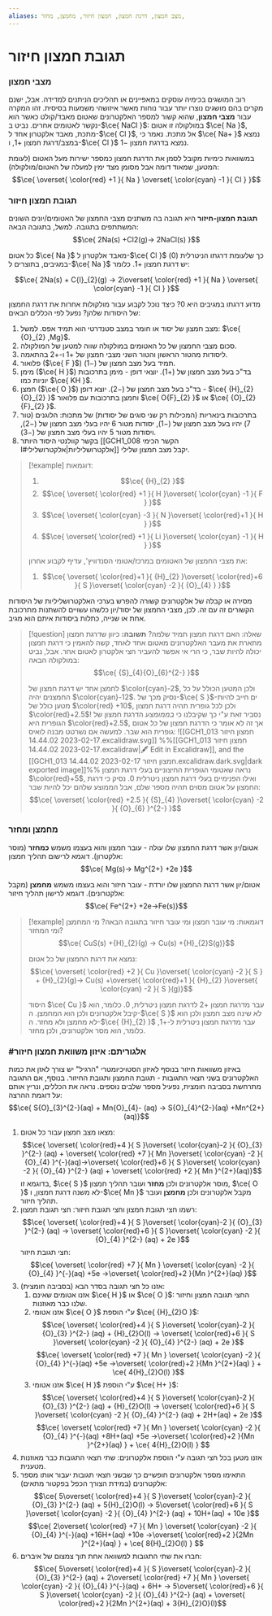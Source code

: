 ```yaml
---
aliases: מצב חמצון, דרגת חמצון, חמצון חיזור, מחמצן, מחזר, 
---
```

# תגובת חמצון חיזור

### מצבי חמצון

רוב המושגים בכימיה עוסקים במאפיינים או תהליכים הניתנים למדידה. אבל, ישנם מקרים בהם מושגים נוצרו יותר עבור נוחות מאשר איזושהי משמעות בסיסית. זהו המקרה עבור **מצבי חמצון**, שהוא קשור למספר האלקטרונים שאטום מאבד/קולט כאשר הוא נקשר לאטומים אחרים.
נביט ב-$\ce{ NaCl }$: במולקולה זו אטום $\ce{ Na }$, מתכת, מאבד אלקטרון אחד ל-$\ce{ Cl }$, אל מתכת. נאמר כי $\ce{ Na+ }$ נמצא במצב/דרגת חמצון $+1$, ו-$\ce{ Cl }$ נמצא בדרגת חמצון $-1$.

במשוואות כימיות מקובל לסמן את הדרגת חמצון כמספר ישירות מעל האטום (לעומת המטען, שמאוד דומה אבל מסומן מצד ימין למעלה של האטום/מולקולה):
$$\ce{ \overset{ \color{red} +1 }{ Na } \overset{ \color{cyan} -1   }{ Cl } }$$


### תגובת חמצון חיזור

**תגובת חמצון-חיזור** היא תגובה בה משתנים מצבי החמצון של האטומים/יונים השונים המשתתפים בתגובה. למשל, בתגובה הבאה:
$$\ce{ 2Na(s) +Cl2(g)-> 2NaCl(s) }$$

כל אטום $\ce{ Na }$ מאבד אלקטרון ל-$\ce{ Cl }$ כך שלעומת דרגתו הניטרלית ($0$) במגיבים, בתוצרים ל-$\ce{ Na }$ יש דרגת חמצון $+1$. כלומר:

$$\ce{ 2Na(s) + C{l}_{2}(g) -> 2\overset{ \color{red} +1  }{ Na } \overset{ \color{cyan} -1  }{ Cl } }$$

מדוע דרגתו במגיבים היא $0$? כיצד נוכל לקבוע עבור מולקולות אחרות את דרגת החמצון של היסודות שלהן? נפעל לפי הכללים הבאים:
1. מצב חמצון של יסוד או חומר במצב סטנדרטי הוא תמיד אפס. למשל: $\ce{ {O}_{2} ,Mg}$.
2. סכום מצבי החמצון של כל האטומים במולקולה שווה למטען של המולקולה.
3. ליסודות מהטור הראשון והטור השני מצבי חמצון של $+1$ ו-$+2$ בהתאמה.
4. פלואור ($\ce{ F }$) תמיד בעל מצב חמצון של $(-1)$.
5. מימן ($\ce{ H }$) בד"כ בעל מצב חמצון של $(+1)$. יוצאי דופן - מימן בתרכובות יוניות כמו $\ce{ KH }$.
6. חמצן ($\ce{ O }$) בד"כ בעל מצב חמצון של $(-2)$. יוצא דופן - $\ce{ {H}_{2}{O}_{2} }$ וחמצן בתרכובות עם פלואור $\ce{ O{F}_{2} }$ או $\ce{ {O}_{2}{F}_{2} }$.
7. בתרכובות בינאריות (המכילות רק שני סוגים של יסודות) של מתכות: הלוגנים (טור 7) יהיו בעל מצב חמצון של $(-1)$, יסודות מטור $6$ יהיו בעלי מצב חמצון של $(-2)$, ויסודות מטור $5$ יהיו בעלי מצב חמצון של $(-3)$.
8. בקשר קוולנטי היסוד היותר [[GCH1_008 הקשר הכימי I#אלקטרושליליות|אלקטרושלילי]] יקבל מצב חמצון שלילי.

>[!example] דוגמאות:
>1.	$$\ce{ {H}_{2} }$$
>2. $$\ce{ \overset{ \color{red} +1  }{ H }\overset{ \color{cyan} -1  }{ F } }$$
>3. $$\ce{ \overset{ \color{cyan} -3 }{ N }\overset{ \color{red}+1  }{ H } }$$
>4. $$\ce{ \overset{ \color{red} +1  }{ Li }\overset{ \color{cyan} -1  }{ H } }$$
>
>את מצבי החמצון של האטומים במרכז/אטומי הסנדוויץ', עדיף לקבוע אחרון:
>1. $$\ce{ \overset{ \color{red}+1  }{ {H}_{2} }\overset{ \color{red}+6  }{ S }\overset{ \color{cyan} -2  }{ {O}_{4} } }$$

מסירה או קבלה של אלקטרונים קשורה להפרש בערכי האלקטרושליליות של היסודות הקשורים זה עם זה. לכן, מצבי החמצון של יסוד/יון כלשהו עשויים להשתנות מתרכובת אחת או שנייה, כתלות ביסודות איתם הוא מגיב.

>[!question] שאלה:
>האם דרגת חמצון תמיד שלמה?
>**תשובה:**
>כיוון שדרגת חמצון מתארת את מעבר האלקטרונים מאטום אחד לאחד, קשה להאמין כי דרגת חמצון יכולה להיות שבר, כי הרי אי אפשר להעביר חצי אלקטרון לאטום אחר. אבל, נביט במולקולה הבאה:
>$$\ce{ {S}_{4}{O}_{6}^{2-} }$$
>
>לחמצן אחד יש דרגת חמצון של $\color{cyan}-2$, ולכן המטען הכולל על כל החמצנים יהיה $\color{cyan}-12$. נסיק מכך של-$\ce{ S }$-ים חייב להיות מטען כולל של $\color{red} +10$, ולכן לכל גופרית תהיה דרגת חמצון $\color{red}+2.5$!
>נסביר זאת ע"י כך שקיבלנו כי *בממומצע* הדרגת חמצון של הגופרית היא $\color{red}+2.5$, אך זה לא אומר כי הדרגת חמצון של *כל* אטום גופרית הוא שבר. למעשה אם נשרטט מבנה לואיס:
>![[GCH1_013 חמצון חיזור 2023-02-17 14.44.02.excalidraw.svg]]
%%[[GCH1_013 חמצון חיזור 2023-02-17 14.44.02.excalidraw|🖋 Edit in Excalidraw]], and the [[GCH1_013 חמצון חיזור 2023-02-17 14.44.02.excalidraw.dark.svg|dark exported image]]%%
>נראה שאטומי הגופרית החיצוניים בעלי דרגת חמצון $\color{red}+5$, ואילו הפנימיים בעלי דרגת חמצון ניטרלית $0$.
>נסיק כי דרגת החמצון על אטום מסוים תהיה מספר שלם, אבל הממוצע שלהם יכל להיות שבר:
>$$\ce{ \overset{ \color{red} +2.5 }{ {S}_{4} }\overset{ \color{cyan} -2 }{ {O}_{6} }^{2-} }$$




### מחמצן ומחזר
 
אטום/יון אשר דרגת החמצון שלו עולה - עובר חמצון והוא בעצמו משמש **כמחזר** (מוסר אלקטרון). דוגמא לרישום תהליך חמצון:
$$\ce{ Mg(s)-> Mg^{2+} +2e }$$

אטום/יון אשר דרגת החמצון שלו יורדת - עובר חיזור והוא בעצמו משמש **מחמצן** (מקבל אלקטרונים). דוגמא לרישון תהליך חיזור:
$$\ce{ Fe^{2+}  +2e->Fe(s)}$$

>[!example] דוגמאות:
>מי עובר חמצון ומי עובר חיזור בתגובה הבאה? מי המחמצן ומי המחזר?
>$$\ce{ CuS(s) +{H}_{2}(g) -> Cu(s) +{H}_{2}S(g)}$$
>
>נמצא את דרגת החמצון של כל אטום:
>$$\ce{ \overset{ \color{red} +2  }{ Cu }\overset{ \color{cyan} -2  }{ S } + {H}_{2}(g)-> Cu(s) +\overset{ \color{red}+1  }{ {H}_{2} }\overset{ \color{cyan} -2  }{ S }(g)}$$
>
> היסוד $\ce{ Cu }$ עבר מדרגת חמצון $+2$ לדרגת חמצון ניטרלית, $0$. כלומר, הוא קיבל אלקטרונים ולכן הוא המחמצן. ה-$\ce{ S }$ לא שינה מצב חמצון ולכן הוא לא מחמצן ולא מחזר. ה-$\ce{ {H}_{2} }$ עבר מדרגת חמצון ניטרלית ל-$+1$, כלומר, הוא מסר אלקטרונים, ולכן מחזר.


### #אלגוריתם: איזון משוואת חמצון חיזור
באיזון משוואות חיזור בנוסף לאיזון הסטויכיומטרי "הרגיל" יש צורך לאזן את כמות האלקטרונים בשני חצאי התגובות - תגובת החמצון ותגובת החיזור. בנוסף, אם התגובה מתרחשת בסביבה חומצית, נפעיל מספר שלבים נוספים.
נראה את הכללים, ונריץ אותם על דוגמת ההרצה:
$$\ce{ S{O}_{3}^{2-}(aq) + Mn{O}_{4}- (aq) -> S{O}_{4}^{2-}(aq) +Mn^{2+}(aq)}$$
1. מצאו מצב חמצון עבור כל אטום:
	$$\ce{ \overset{ \color{red}+4  }{ S }\overset{ \color{cyan}-2  }{ {O}_{3} }^{2-} (aq) + \overset{ \color{red} +7  }{ Mn }\overset{ \color{cyan} -2  }{ {O}_{4} }^{-}(aq)->\overset{ \color{red}+6  }{ S }\overset{ \color{cyan} -2 }{ {O}_{4} }^{2-} (aq) + \overset{ \color{red} +2  }{ Mn  }^{2+}(aq)}$$
	 בדוגמא זו, $\ce{ S }$ מוסר אלקטרונים ולכן **מחזר** ועובר תהליך חמצון, $\ce{ O }$ לא משנה דרגת חמצון, ו-$\ce{ Mn }$ מקבל אלקטרונים ולכן **מחמצן** ועובר תהליך חיזור.
2. רשמו חצי תגובת חמצון וחצי תגובת חיזור:
	חצי תגובת חמצון:
	$$\ce{ \overset{ \color{red}+4  }{ S }\overset{ \color{cyan}-2  }{ {O}_{3} }^{2-} (aq) -> \overset{ \color{red}+6  }{ S }\overset{ \color{cyan} -2 }{ {O}_{4} }^{2-} (aq) + 2e }$$
	חצי תגובת חיזור:
	$$\ce{  \overset{ \color{red} +7 }{ Mn } \overset{ \color{cyan} -2  }{ {O}_{4} }^{-}(aq) +5e ->\overset{ \color{red}+2  }{Mn  }^{2+}(aq)  }$$
3. אזנו כל חצי תגובה בסדר הבא (בסביבה חומצית):
	1. אזנו אטומים שאינם $\ce{ H }$ או $\ce{ O }$:
		החצי תגובה חמצון וחיזור שלנו כבר מאוזנות.
	2. אזנו אטומי $\ce{ O }$ ע"י הוספת $\ce{ {H}_{2}O }$:
		$$\ce{ \overset{ \color{red}+4  }{ S }\overset{ \color{cyan}-2  }{ {O}_{3} }^{2-} (aq) + {H}_{2}O(l) -> \overset{ \color{red}+6  }{ S }\overset{ \color{cyan} -2 }{ {O}_{4} }^{2-} (aq) + 2e }$$
		$$\ce{  \overset{ \color{red} +7 }{ Mn } \overset{ \color{cyan} -2  }{ {O}_{4} }^{-}(aq) +5e ->\overset{ \color{red}+2  }{Mn  }^{2+}(aq)  } + \ce{ 4{H}_{2}O(l) }$$
	3. אזנו אטומי $\ce{ H }$ ע"י הוספת $\ce{ H+ }$:
		$$\ce{ \overset{ \color{red}+4  }{ S }\overset{ \color{cyan}-2  }{ {O}_{3} }^{2-} (aq) + {H}_{2}O(l) -> \overset{ \color{red}+6  }{ S }\overset{ \color{cyan} -2 }{ {O}_{4} }^{2-} (aq) + 2H+(aq) + 2e }$$
		$$\ce{  \overset{ \color{red} +7 }{ Mn } \overset{ \color{cyan} -2  }{ {O}_{4} }^{-}(aq) +8H+(aq) +5e ->\overset{ \color{red}+2  }{Mn  }^{2+}(aq)  } + \ce{ 4{H}_{2}O(l) } $$
4. אזנו מטען בכל חצי תגובה ע"י הוספת אלקטרונים:
	שתי חצאי התגובות כבר מאוזנות מטענית.
5. התאימו מספר אלקטרונים חופשיים כך שבשני חצאי תגובות יעבור אותו מספר אלקטרונים (במידת הצורך הכפל בפקטור מתאים):
	$$\ce{ 5\overset{ \color{red}+4  }{ S }\overset{ \color{cyan}-2  }{ {O}_{3} }^{2-} (aq) + 5{H}_{2}O(l) -> 5\overset{ \color{red}+6  }{ S }\overset{ \color{cyan} -2 }{ {O}_{4} }^{2-} (aq) + 10H+(aq) + 10e }$$
	$$\ce{  2\overset{ \color{red} +7 }{ Mn } \overset{ \color{cyan} -2  }{ {O}_{4} }^{-}(aq) +16H+(aq) +10e ->\overset{ \color{red}+2  }{2Mn  }^{2+}(aq)  } + \ce{ 8{H}_{2}O(l) } $$
6. חברו את שתי התגובות למשוואה אחת תוך צמצום של איברים:
	$$\ce{ 5\overset{ \color{red}+4  }{ S }\overset{ \color{cyan}-2  }{ {O}_{3} }^{2-} (aq) + 2\overset{ \color{red} +7 }{ Mn } \overset{ \color{cyan} -2  }{ {O}_{4} }^{-}(aq) + 6H+ -> 5\overset{ \color{red}+6  }{ S }\overset{ \color{cyan} -2 }{ {O}_{4} }^{2-} (aq) + \overset{ \color{red}+2  }{2Mn  }^{2+}(aq) + 3{H}_{2}O}(l)$$
